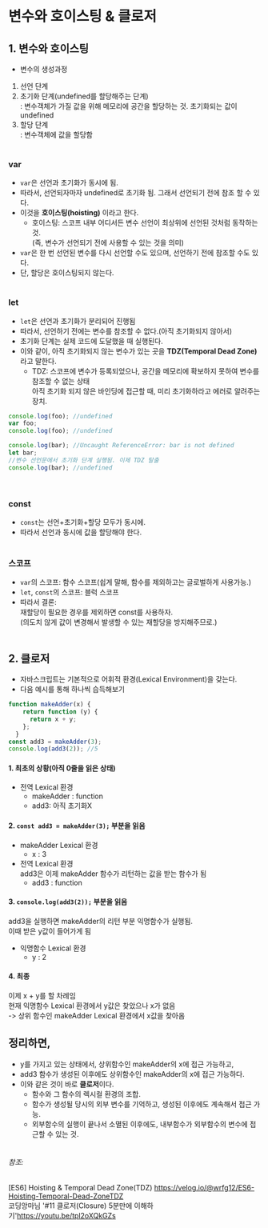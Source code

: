 # 변수와 호이스팅 & 클로저
## 1. 변수와 호이스팅  
- 변수의 생성과정
1. 선언 단계
2. 초기화 단계(undefined를 할당해주는 단계)  
  : 변수객체가 가질 값을 위해 메모리에 공간을 할당하는 것. 초기화되는 값이 undefined
3. 할당 단계  
  : 변수객체에 값을 할당함  
&nbsp;
&nbsp;  
### var
- `var`은 선언과 초기화가 동시에 됨. 
- 따라서, 선언되자마자 undefined로 초기화 됨. 그래서 선언되기 전에 참조 할 수 있다.
- 이것을 **호이스팅(hoisting)** 이라고 한다.
  - 호이스팅: 스코프 내부 어디서든 변수 선언이 최상위에 선언된 것처럼 동작하는 것.  
             (즉, 변수가 선언되기 전에 사용할 수 있는 것을 의미)
- `var`은 한 번 선언된 변수를 다시 선언할 수도 있으며, 선언하기 전에 참조할 수도 있다.
- 단, 할당은 호이스팅되지 않는다.  
&nbsp;
### let
- `let`은 선언과 초기화가 분리되어 진행됨
- 따라서, 선언하기 전에는 변수를 참조할 수 없다.(아직 초기화되지 않아서)
- 초기화 단계는 실제 코드에 도달했을 때 실행된다.
- 이와 같이, 아직 초기화되지 않는 변수가 있는 곳을 **TDZ(Temporal Dead Zone)** 라고 말한다.
  - TDZ: 스코프에 변수가 등록되었으나, 공간을 메모리에 확보하지 못하여 변수를 참조할 수 없는 상태  
         아직 초기화 되지 않은 바인딩에 접근할 때, 미리 초기화하라고 에러로 알려주는 장치.
```javascript
console.log(foo); //undefined
var foo;
console.log(foo); //undefined

console.log(bar); //Uncaught ReferenceError: bar is not defined
let bar;
//변수 선언문에서 초기화 단계 실행됨. 이제 TDZ 탈출
console.log(bar); //undefined 
```  
&nbsp;
### const
- `const`는 선언+초기화+할당 모두가 동시에.
- 따라서 선언과 동시에 값을 할당해야 한다.  
&nbsp;  
### 스코프
- `var`의 스코프: 함수 스코프(쉽게 말해, 함수를 제외하고는 글로벌하게 사용가능.)
- `let`, `const`의 스코프: 블럭 스코프
- 따라서 결론:  
  재할당이 필요한 경우를 제외하면 const를 사용하자.  
  (의도치 않게 값이 변경해서 발생할 수 있는 재할당을 방지해주므로.)  
&nbsp;
&nbsp;
## 2. 클로저
- 자바스크립트는 기본적으로 어휘적 환경(Lexical Environment)을 갖는다.  
- 다음 예시를 통해 하나씩 습득해보기
```javascript
function makeAdder(x) {
    return function (y) {
      return x + y;
    };
  }
const add3 = makeAdder(3);
console.log(add3(2)); //5
```
#### 1. 최초의 상황(아직 0줄을 읽은 상태)
- 전역 Lexical 환경
  - makeAdder : function
  - add3: 아직 초기화X
#### 2. `const add3 = makeAdder(3);` 부분을 읽음
- makeAdder Lexical 환경
  - x : 3
- 전역 Lexical 환경  
  add3은 이제 makeAdder 함수가 리턴하는 값을 받는 함수가 됨
  - add3 : function
#### 3. `console.log(add3(2));` 부분을 읽음  
  add3을 실행하면 makeAdder의 리턴 부분 익명함수가 실행됨.  
  이때 받은 y값이 들어가게 됨
  - 익명함수 Lexical 환경
    - y : 2
#### 4. 최종  
  이제 x + y를 할 차례임  
  현재 익명함수 Lexical 환경에서 y값은 찾았으나 x가 없음  
  -> 상위 함수인 makeAdder Lexical 환경에서 x값을 찾아옴
&nbsp;
## 정리하면,  
- y를 가지고 있는 상태에서, 상위함수인 makeAdder의 x에 접근 가능하고,  
- add3 함수가 생성된 이후에도 상위함수인 makeAdder의 x에 접근 가능하다.
- 이와 같은 것이 바로 **클로저**이다.
  - 함수와 그 함수의 렉시컬 환경의 조합.
  - 함수가 생성될 당시의 외부 변수를 기억하고, 생성된 이후에도 계속해서 접근 가능.
  - 외부함수의 실행이 끝나서 소멸된 이후에도, 내부함수가 외부함수의 변수에 접근할 수 있는 것.    
&nbsp;
&nbsp;  
###### 참조:   
[ES6] Hoisting & Temporal Dead Zone(TDZ) <https://velog.io/@wrfg12/ES6-Hoisting-Temporal-Dead-ZoneTDZ>   
코딩앙마님 '#11 클로저(Closure) 5분만에 이해하기'<https://youtu.be/tpl2oXQkGZs>
